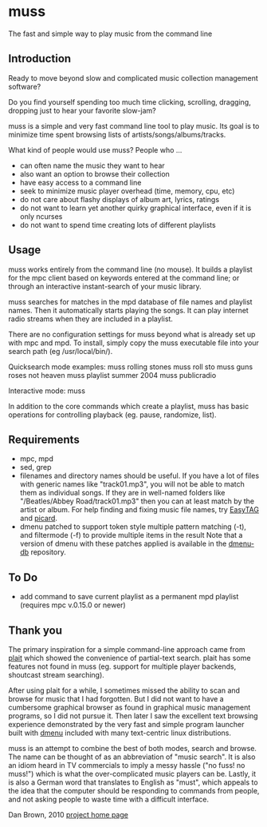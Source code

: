 muss
====

The fast and simple way to play music from the command line

Introduction
------------

Ready to move beyond slow and complicated music collection
management software?

Do you find yourself spending too much time clicking, scrolling,
dragging, dropping just to hear your favorite slow-jam?

muss is a simple and very fast command line tool to play music.
Its goal is to minimize time spent browsing lists of
artists/songs/albums/tracks.

What kind of people would use muss? People who ...

* can often name the music they want to hear
* also want an option to browse their collection
* have easy access to a command line
* seek to minimize music player overhead (time, memory, cpu, etc)
* do not care about flashy displays of album art, lyrics, ratings
* do not want to learn yet another quirky graphical interface, even
  if it is only ncurses
* do not want to spend time creating lots of different playlists

Usage
-----
muss works entirely from the command line (no mouse). It builds a 
playlist for the mpc client based on keywords entered at the command 
line; or through an interactive instant-search of your music library.

muss searches for matches in the mpd database of file names and 
playlist names. Then it automatically starts playing the songs. It
can play internet radio streams when they are included in a playlist.

There are no configuration settings for muss beyond what is already 
set up with mpc and mpd. To install, simply copy the muss executable 
file into your search path (eg /usr/local/bin/).

Quicksearch mode examples:
    muss rolling stones
    muss roll sto
    muss guns roses not heaven
    muss playlist summer 2004
    muss publicradio

Interactive mode:
    muss

In addition to the core commands which create a playlist, muss has
basic operations for controlling playback (eg. pause, randomize, list).

Requirements
------------
* mpc, mpd
* sed, grep
* filenames and directory names should be useful.
  If you have a lot of files with generic names like "track01.mp3", you
  will not be able to match them as individual songs. If they are in
  well-named folders like "/Beatles/Abbey Road/track01.mp3" then you can
  at least match by the artist or album. For help finding and
  fixing music file names, try [EasyTAG](http://easytag.sourceforge.net/)
  and [picard](http://musicbrainz.org/doc/PicardTagger).
* dmenu patched to support token style multiple pattern matching (-t),
  and filtermode (-f) to provide multiple items in the result
  Note that a version of dmenu with these patches applied is available in
  the [dmenu-db](http://github.com/dbro/dmenu-db) repository.

To Do
-----
* add command to save current playlist as a permanent mpd playlist (requires
  mpc v.0.15.0 or newer)

Thank you
---------
The primary inspiration for a simple command-line approach came from
[plait](http://stephenjungels.com/jungels.net/projects/plait/) which
showed the convenience of partial-text search. plait has some
features not found in muss (eg. support for multiple player backends, 
shoutcast stream searching).

After using plait for a while, I sometimes missed the ability to
scan and browse for music that I had forgotten. But I did not want to
have a cumbersome graphical browser as found in graphical music management
programs, so I did not pursue it. Then later I saw the excellent 
text browsing experience demonstrated by the very fast and simple program
launcher built with [dmenu](http://tools.suckless.org/dmenu/) included
with many text-centric linux distributions.

muss is an attempt to combine the best of both modes, search and browse.
The name can be thought of as an abbreviation of "music search". It is
also an idiom heard in TV commercials to imply a messy hassle ("no fuss!
no muss!") which is what the over-complicated music players can be. Lastly,
it is also a German word that translates to English as "must", which 
appeals to the idea that the computer should be responding to commands
from people, and not asking people to waste time with a difficult interface.

Dan Brown, 2010
[project home page](http://github.com/dbro/muss)

